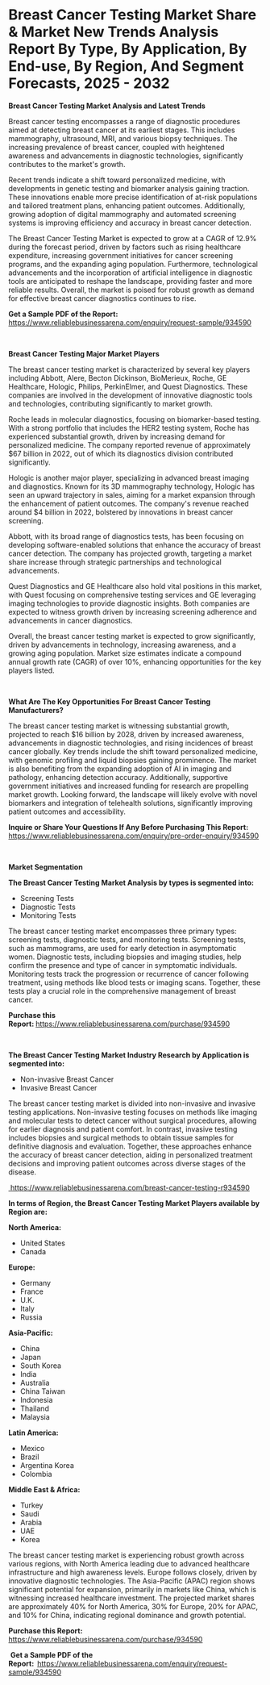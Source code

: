 <p><h1>Breast Cancer Testing Market Share & Market New Trends Analysis Report By Type, By Application, By End-use, By Region, And Segment Forecasts, 2025 - 2032</h1></p><p><strong>Breast Cancer Testing Market Analysis and Latest Trends</strong></p>
<p><p>Breast cancer testing encompasses a range of diagnostic procedures aimed at detecting breast cancer at its earliest stages. This includes mammography, ultrasound, MRI, and various biopsy techniques. The increasing prevalence of breast cancer, coupled with heightened awareness and advancements in diagnostic technologies, significantly contributes to the market's growth. </p><p>Recent trends indicate a shift toward personalized medicine, with developments in genetic testing and biomarker analysis gaining traction. These innovations enable more precise identification of at-risk populations and tailored treatment plans, enhancing patient outcomes. Additionally, growing adoption of digital mammography and automated screening systems is improving efficiency and accuracy in breast cancer detection. </p><p>The Breast Cancer Testing Market is expected to grow at a CAGR of 12.9% during the forecast period, driven by factors such as rising healthcare expenditure, increasing government initiatives for cancer screening programs, and the expanding aging population. Furthermore, technological advancements and the incorporation of artificial intelligence in diagnostic tools are anticipated to reshape the landscape, providing faster and more reliable results. Overall, the market is poised for robust growth as demand for effective breast cancer diagnostics continues to rise.</p></p>
<p><strong>Get a Sample PDF of the Report:&nbsp;</strong> <a href="https://www.reliablebusinessarena.com/enquiry/request-sample/934590?utm_campaign=3438&utm_medium=2&utm_source=Github&utm_content=ia&utm_term=18042025&utm_id=breast-cancer-testing">https://www.reliablebusinessarena.com/enquiry/request-sample/934590</a></p>
<p>&nbsp;</p>
<p><strong>Breast Cancer Testing Major Market Players</strong></p>
<p><p>The breast cancer testing market is characterized by several key players including Abbott, Alere, Becton Dickinson, BioMerieux, Roche, GE Healthcare, Hologic, Philips, PerkinElmer, and Quest Diagnostics. These companies are involved in the development of innovative diagnostic tools and technologies, contributing significantly to market growth.</p><p>Roche leads in molecular diagnostics, focusing on biomarker-based testing. With a strong portfolio that includes the HER2 testing system, Roche has experienced substantial growth, driven by increasing demand for personalized medicine. The company reported revenue of approximately $67 billion in 2022, out of which its diagnostics division contributed significantly.</p><p>Hologic is another major player, specializing in advanced breast imaging and diagnostics. Known for its 3D mammography technology, Hologic has seen an upward trajectory in sales, aiming for a market expansion through the enhancement of patient outcomes. The company's revenue reached around $4 billion in 2022, bolstered by innovations in breast cancer screening.</p><p>Abbott, with its broad range of diagnostics tests, has been focusing on developing software-enabled solutions that enhance the accuracy of breast cancer detection. The company has projected growth, targeting a market share increase through strategic partnerships and technological advancements.</p><p>Quest Diagnostics and GE Healthcare also hold vital positions in this market, with Quest focusing on comprehensive testing services and GE leveraging imaging technologies to provide diagnostic insights. Both companies are expected to witness growth driven by increasing screening adherence and advancements in cancer diagnostics.</p><p>Overall, the breast cancer testing market is expected to grow significantly, driven by advancements in technology, increasing awareness, and a growing aging population. Market size estimates indicate a compound annual growth rate (CAGR) of over 10%, enhancing opportunities for the key players listed.</p></p>
<p>&nbsp;</p>
<p><strong>What Are The Key Opportunities For Breast Cancer Testing Manufacturers?</strong></p>
<p><p>The breast cancer testing market is witnessing substantial growth, projected to reach $16 billion by 2028, driven by increased awareness, advancements in diagnostic technologies, and rising incidences of breast cancer globally. Key trends include the shift toward personalized medicine, with genomic profiling and liquid biopsies gaining prominence. The market is also benefiting from the expanding adoption of AI in imaging and pathology, enhancing detection accuracy. Additionally, supportive government initiatives and increased funding for research are propelling market growth. Looking forward, the landscape will likely evolve with novel biomarkers and integration of telehealth solutions, significantly improving patient outcomes and accessibility.</p></p>
<p><strong>Inquire or Share Your Questions If Any Before Purchasing This Report:</strong> <a href="https://www.reliablebusinessarena.com/enquiry/pre-order-enquiry/934590?utm_campaign=3438&utm_medium=2&utm_source=Github&utm_content=ia&utm_term=18042025&utm_id=breast-cancer-testing">https://www.reliablebusinessarena.com/enquiry/pre-order-enquiry/934590</a></p>
<p>&nbsp;</p>
<p><strong>Market Segmentation</strong></p>
<p><strong>The Breast Cancer Testing Market Analysis by types is segmented into:</strong></p>
<p><ul><li>Screening Tests</li><li>Diagnostic Tests</li><li>Monitoring Tests</li></ul></p>
<p><p>The breast cancer testing market encompasses three primary types: screening tests, diagnostic tests, and monitoring tests. Screening tests, such as mammograms, are used for early detection in asymptomatic women. Diagnostic tests, including biopsies and imaging studies, help confirm the presence and type of cancer in symptomatic individuals. Monitoring tests track the progression or recurrence of cancer following treatment, using methods like blood tests or imaging scans. Together, these tests play a crucial role in the comprehensive management of breast cancer.</p></p>
<p><strong>Purchase this Report:&nbsp;</strong><a href="https://www.reliablebusinessarena.com/purchase/934590?utm_campaign=3438&utm_medium=2&utm_source=Github&utm_content=ia&utm_term=18042025&utm_id=breast-cancer-testing">https://www.reliablebusinessarena.com/purchase/934590</a></p>
<p>&nbsp;</p>
<p><strong>The Breast Cancer Testing Market Industry Research by Application is segmented into:</strong></p>
<p><ul><li>Non-invasive Breast Cancer</li><li>Invasive Breast Cancer</li></ul></p>
<p><p>The breast cancer testing market is divided into non-invasive and invasive testing applications. Non-invasive testing focuses on methods like imaging and molecular tests to detect cancer without surgical procedures, allowing for earlier diagnosis and patient comfort. In contrast, invasive testing includes biopsies and surgical methods to obtain tissue samples for definitive diagnosis and evaluation. Together, these approaches enhance the accuracy of breast cancer detection, aiding in personalized treatment decisions and improving patient outcomes across diverse stages of the disease.</p></p>
<p><a href="https://www.reliablebusinessarena.com/breast-cancer-testing-r934590?utm_campaign=3438&utm_medium=2&utm_source=Github&utm_content=ia&utm_term=18042025&utm_id=breast-cancer-testing">&nbsp;https://www.reliablebusinessarena.com/breast-cancer-testing-r934590</a></p>
<p><strong>In terms of Region, the Breast Cancer Testing Market Players available by Region are:</strong></p>
<p>
    <p> <strong> North America: </strong>
        <ul>
            <li>United States</li>
            <li>Canada</li>
        </ul>
        </p> 
    <p> <strong> Europe: </strong>
        <ul>
            <li>Germany</li>
            <li>France</li>
            <li>U.K.</li>
            <li>Italy</li>
            <li>Russia</li>
        </ul>
        </p> 
    <p> <strong> Asia-Pacific: </strong>
        <ul>
            <li>China</li>
            <li>Japan</li>
            <li>South Korea</li>
            <li>India</li>
            <li>Australia</li>
            <li>China Taiwan</li>
            <li>Indonesia</li>
            <li>Thailand</li>
            <li>Malaysia</li>
        </ul>
        </p> 
    <p> <strong> Latin America: </strong>
        <ul>
            <li>Mexico</li>
            <li>Brazil</li>
            <li>Argentina Korea</li>
            <li>Colombia</li>
        </ul>
        </p> 
    <p> <strong> Middle East & Africa: </strong>
        <ul>
            <li>Turkey</li>
            <li>Saudi</li>
            <li>Arabia</li>
            <li>UAE</li>
            <li>Korea</li>
        </ul>
    </p>
    </p>
<p><p>The breast cancer testing market is experiencing robust growth across various regions, with North America leading due to advanced healthcare infrastructure and high awareness levels. Europe follows closely, driven by innovative diagnostic technologies. The Asia-Pacific (APAC) region shows significant potential for expansion, primarily in markets like China, which is witnessing increased healthcare investment. The projected market shares are approximately 40% for North America, 30% for Europe, 20% for APAC, and 10% for China, indicating regional dominance and growth potential.</p></p>
<p><strong>Purchase this Report: </strong><a href="https://www.reliablebusinessarena.com/purchase/934590?utm_campaign=3438&utm_medium=2&utm_source=Github&utm_content=ia&utm_term=18042025&utm_id=breast-cancer-testing">https://www.reliablebusinessarena.com/purchase/934590</a></p>
<p>&nbsp;<strong>Get a Sample PDF of the Report:&nbsp;&nbsp;</strong><a href="https://www.reliablebusinessarena.com/enquiry/request-sample/934590?utm_campaign=3438&utm_medium=2&utm_source=Github&utm_content=ia&utm_term=18042025&utm_id=breast-cancer-testing">https://www.reliablebusinessarena.com/enquiry/request-sample/934590</a></p>
<p><strong></strong></p>
<p><p></p><p></p><p></p></p>